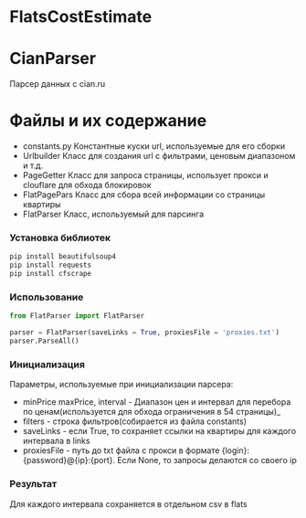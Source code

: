 # FlatsCostEstimate
# CianParser
Парсер данных с cian.ru

# Файлы и их содержание
* constants.py
Константные куски url, используемые для его сборки
* Urlbuilder
Класс для создания url с фильтрами, ценовым диапазоном и т.д.
* PageGetter
Класс для запроса страницы, использует прокси и clouflare для обхода блокировок
* FlatPagePars
Класс для сбора всей информации со страницы квартиры
* FlatParser
Класс, используемый для парсинга

### Установка библиотек
```bash
pip install beautifulsoup4
pip install requests
pip install cfscrape
```

### Использование
```python
from FlatParser import FlatParser

parser = FlatParser(saveLinks = True, proxiesFile = 'proxies.txt')
parser.ParseAll()

```

### Инициализация
Параметры, используемые при инициализации парсера:
* minPrice  maxPrice, interval - Диапазон цен и интервал для перебора по ценам(используется для обхода ограничения в 54 страницы)_
* filters - строка фильтров(собирается из файла constants)
* saveLinks - если True, то сохраняет ссылки на квартиры для каждого интервала в links
* proxiesFile - путь до txt файла с прокси в формате {login}:{password}@{ip}:{port}. Если None, то запросы делаются со своего ip

### Результат
Для каждого интервала сохраняется в отдельном csv в flats
